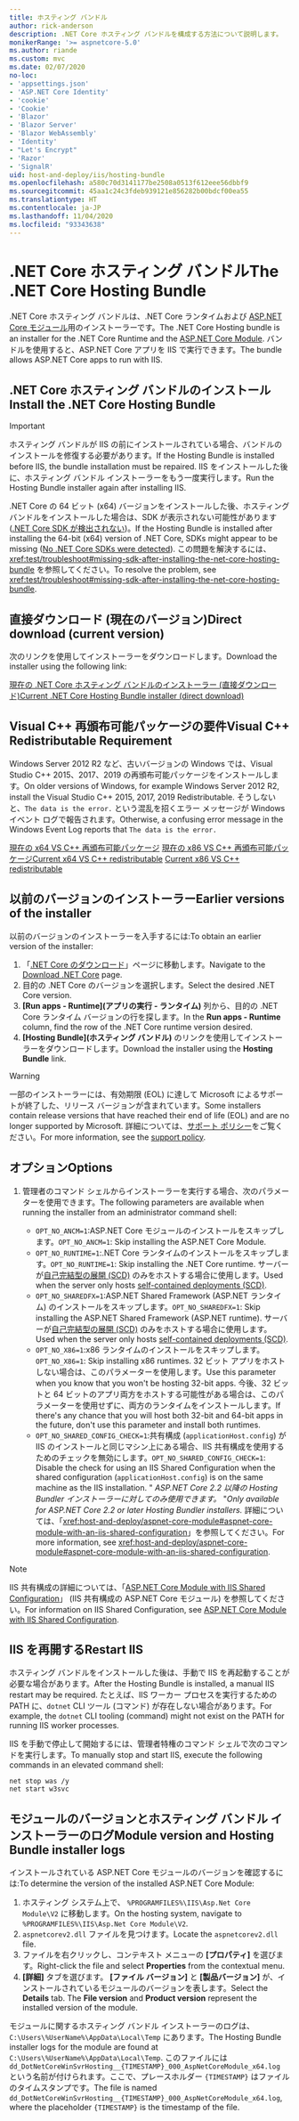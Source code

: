 ```yaml
---
title: ホスティング バンドル
author: rick-anderson
description: .NET Core ホスティング バンドルを構成する方法について説明します。
monikerRange: '>= aspnetcore-5.0'
ms.author: riande
ms.custom: mvc
ms.date: 02/07/2020
no-loc:
- 'appsettings.json'
- 'ASP.NET Core Identity'
- 'cookie'
- 'Cookie'
- 'Blazor'
- 'Blazor Server'
- 'Blazor WebAssembly'
- 'Identity'
- "Let's Encrypt"
- 'Razor'
- 'SignalR'
uid: host-and-deploy/iis/hosting-bundle
ms.openlocfilehash: a580c70d3141177be2508a0513f612eee56dbbf9
ms.sourcegitcommit: 45aa1c24c3fdeb939121e856282b00bdcf00ea55
ms.translationtype: HT
ms.contentlocale: ja-JP
ms.lasthandoff: 11/04/2020
ms.locfileid: "93343638"
---
```

# <a name="the-net-core-hosting-bundle"></a><span data-ttu-id="6e34b-103">.NET Core ホスティング バンドル</span><span class="sxs-lookup"><span data-stu-id="6e34b-103">The .NET Core Hosting Bundle</span></span>

<span data-ttu-id="6e34b-104">.NET Core ホスティング バンドルは、.NET Core ランタイムおよび [ASP.NET Core モジュール](xref:host-and-deploy/aspnet-core-module)用のインストーラーです。</span><span class="sxs-lookup"><span data-stu-id="6e34b-104">The .NET Core Hosting bundle is an installer for the .NET Core Runtime and the [ASP.NET Core Module](xref:host-and-deploy/aspnet-core-module).</span></span> <span data-ttu-id="6e34b-105">バンドルを使用すると、ASP.NET Core アプリを IIS で実行できます。</span><span class="sxs-lookup"><span data-stu-id="6e34b-105">The bundle allows ASP.NET Core apps to run with IIS.</span></span>

## <a name="install-the-net-core-hosting-bundle"></a><span data-ttu-id="6e34b-106">.NET Core ホスティング バンドルのインストール</span><span class="sxs-lookup"><span data-stu-id="6e34b-106">Install the .NET Core Hosting Bundle</span></span>

> [!IMPORTANT]
> <span data-ttu-id="6e34b-107">ホスティング バンドルが IIS の前にインストールされている場合、バンドルのインストールを修復する必要があります。</span><span class="sxs-lookup"><span data-stu-id="6e34b-107">If the Hosting Bundle is installed before IIS, the bundle installation must be repaired.</span></span> <span data-ttu-id="6e34b-108">IIS をインストールした後に、ホスティング バンドル インストーラーをもう一度実行します。</span><span class="sxs-lookup"><span data-stu-id="6e34b-108">Run the Hosting Bundle installer again after installing IIS.</span></span>
>
> <span data-ttu-id="6e34b-109">.NET Core の 64 ビット (x64) バージョンをインストールした後、ホスティング バンドルをインストールした場合は、SDK が表示されない可能性があります ([.NET Core SDK が検出されない](xref:test/troubleshoot#no-net-core-sdks-were-detected))。</span><span class="sxs-lookup"><span data-stu-id="6e34b-109">If the Hosting Bundle is installed after installing the 64-bit (x64) version of .NET Core, SDKs might appear to be missing ([No .NET Core SDKs were detected](xref:test/troubleshoot#no-net-core-sdks-were-detected)).</span></span> <span data-ttu-id="6e34b-110">この問題を解決するには、<xref:test/troubleshoot#missing-sdk-after-installing-the-net-core-hosting-bundle> を参照してください。</span><span class="sxs-lookup"><span data-stu-id="6e34b-110">To resolve the problem, see <xref:test/troubleshoot#missing-sdk-after-installing-the-net-core-hosting-bundle>.</span></span>

## <a name="direct-download-current-version"></a><span data-ttu-id="6e34b-111">直接ダウンロード (現在のバージョン)</span><span class="sxs-lookup"><span data-stu-id="6e34b-111">Direct download (current version)</span></span>

<span data-ttu-id="6e34b-112">次のリンクを使用してインストーラーをダウンロードします。</span><span class="sxs-lookup"><span data-stu-id="6e34b-112">Download the installer using the following link:</span></span>

[<span data-ttu-id="6e34b-113">現在の .NET Core ホスティング バンドルのインストーラー (直接ダウンロード)</span><span class="sxs-lookup"><span data-stu-id="6e34b-113">Current .NET Core Hosting Bundle installer (direct download)</span></span>](https://dotnet.microsoft.com/permalink/dotnetcore-current-windows-runtime-bundle-installer)

## <a name="visual-c-redistributable-requirement"></a><span data-ttu-id="6e34b-114">Visual C++ 再頒布可能パッケージの要件</span><span class="sxs-lookup"><span data-stu-id="6e34b-114">Visual C++ Redistributable Requirement</span></span>

<span data-ttu-id="6e34b-115">Windows Server 2012 R2 など、古いバージョンの Windows では、Visual Studio C++ 2015、2017、2019 の再頒布可能パッケージをインストールします。</span><span class="sxs-lookup"><span data-stu-id="6e34b-115">On older versions of Windows, for example Windows Server 2012 R2, install the Visual Studio C++ 2015, 2017, 2019 Redistributable.</span></span> <span data-ttu-id="6e34b-116">そうしないと、`The data is the error.` という混乱を招くエラー メッセージが Windows イベント ログで報告されます。</span><span class="sxs-lookup"><span data-stu-id="6e34b-116">Otherwise, a confusing error message in the Windows Event Log reports that `The data is the error.`</span></span>

<span data-ttu-id="6e34b-117">[現在の x64 VS C++ 再頒布可能パッケージ](https://aka.ms/vs/16/release/vc_redist.x64.exe)
[現在の x86 VS C++ 再頒布可能パッケージ](https://aka.ms/vs/16/release/vc_redist.x86.exe)</span><span class="sxs-lookup"><span data-stu-id="6e34b-117">[Current x64 VS C++ redistributable](https://aka.ms/vs/16/release/vc_redist.x64.exe)
[Current x86 VS C++ redistributable](https://aka.ms/vs/16/release/vc_redist.x86.exe)</span></span>

## <a name="earlier-versions-of-the-installer"></a><span data-ttu-id="6e34b-118">以前のバージョンのインストーラー</span><span class="sxs-lookup"><span data-stu-id="6e34b-118">Earlier versions of the installer</span></span>

<span data-ttu-id="6e34b-119">以前のバージョンのインストーラーを入手するには:</span><span class="sxs-lookup"><span data-stu-id="6e34b-119">To obtain an earlier version of the installer:</span></span>

1. <span data-ttu-id="6e34b-120">「[.NET Core のダウンロード](https://dotnet.microsoft.com/download/dotnet-core)」ページに移動します。</span><span class="sxs-lookup"><span data-stu-id="6e34b-120">Navigate to the [Download .NET Core](https://dotnet.microsoft.com/download/dotnet-core) page.</span></span>
1. <span data-ttu-id="6e34b-121">目的の .NET Core のバージョンを選択します。</span><span class="sxs-lookup"><span data-stu-id="6e34b-121">Select the desired .NET Core version.</span></span>
1. <span data-ttu-id="6e34b-122">**[Run apps - Runtime]\(アプリの実行 - ランタイム\)** 列から、目的の .NET Core ランタイム バージョンの行を探します。</span><span class="sxs-lookup"><span data-stu-id="6e34b-122">In the **Run apps - Runtime** column, find the row of the .NET Core runtime version desired.</span></span>
1. <span data-ttu-id="6e34b-123">**[Hosting Bundle]\(ホスティング バンドル\)** のリンクを使用してインストーラーをダウンロードします。</span><span class="sxs-lookup"><span data-stu-id="6e34b-123">Download the installer using the **Hosting Bundle** link.</span></span>

> [!WARNING]
> <span data-ttu-id="6e34b-124">一部のインストーラーには、有効期限 (EOL) に達して Microsoft によるサポートが終了した、リリース バージョンが含まれています。</span><span class="sxs-lookup"><span data-stu-id="6e34b-124">Some installers contain release versions that have reached their end of life (EOL) and are no longer supported by Microsoft.</span></span> <span data-ttu-id="6e34b-125">詳細については、[サポート ポリシー](https://dotnet.microsoft.com/platform/support/policy/dotnet-core)をご覧ください。</span><span class="sxs-lookup"><span data-stu-id="6e34b-125">For more information, see the [support policy](https://dotnet.microsoft.com/platform/support/policy/dotnet-core).</span></span>

## <a name="options"></a><span data-ttu-id="6e34b-126">オプション</span><span class="sxs-lookup"><span data-stu-id="6e34b-126">Options</span></span>

1. <span data-ttu-id="6e34b-127">管理者のコマンド シェルからインストーラーを実行する場合、次のパラメーターを使用できます。</span><span class="sxs-lookup"><span data-stu-id="6e34b-127">The following parameters are available when running the installer from an administrator command shell:</span></span>

   * <span data-ttu-id="6e34b-128">`OPT_NO_ANCM=1`:ASP.NET Core モジュールのインストールをスキップします。</span><span class="sxs-lookup"><span data-stu-id="6e34b-128">`OPT_NO_ANCM=1`: Skip installing the ASP.NET Core Module.</span></span>
   * <span data-ttu-id="6e34b-129">`OPT_NO_RUNTIME=1`:.NET Core ランタイムのインストールをスキップします。</span><span class="sxs-lookup"><span data-stu-id="6e34b-129">`OPT_NO_RUNTIME=1`: Skip installing the .NET Core runtime.</span></span> <span data-ttu-id="6e34b-130">サーバーが[自己完結型の展開 (SCD)](/dotnet/core/deploying/#self-contained-deployments-scd) のみをホストする場合に使用します。</span><span class="sxs-lookup"><span data-stu-id="6e34b-130">Used when the server only hosts [self-contained deployments (SCD)](/dotnet/core/deploying/#self-contained-deployments-scd).</span></span>
   * <span data-ttu-id="6e34b-131">`OPT_NO_SHAREDFX=1`:ASP.NET Shared Framework (ASP.NET ランタイム) のインストールをスキップします。</span><span class="sxs-lookup"><span data-stu-id="6e34b-131">`OPT_NO_SHAREDFX=1`: Skip installing the ASP.NET Shared Framework (ASP.NET runtime).</span></span> <span data-ttu-id="6e34b-132">サーバーが[自己完結型の展開 (SCD)](/dotnet/core/deploying/#self-contained-deployments-scd) のみをホストする場合に使用します。</span><span class="sxs-lookup"><span data-stu-id="6e34b-132">Used when the server only hosts [self-contained deployments (SCD)](/dotnet/core/deploying/#self-contained-deployments-scd).</span></span>
   * <span data-ttu-id="6e34b-133">`OPT_NO_X86=1`:x86 ランタイムのインストールをスキップします。</span><span class="sxs-lookup"><span data-stu-id="6e34b-133">`OPT_NO_X86=1`: Skip installing x86 runtimes.</span></span> <span data-ttu-id="6e34b-134">32 ビット アプリをホストしない場合は、このパラメーターを使用します。</span><span class="sxs-lookup"><span data-stu-id="6e34b-134">Use this parameter when you know that you won't be hosting 32-bit apps.</span></span> <span data-ttu-id="6e34b-135">今後、32 ビットと 64 ビットのアプリ両方をホストする可能性がある場合は、このパラメーターを使用せずに、両方のランタイムをインストールします。</span><span class="sxs-lookup"><span data-stu-id="6e34b-135">If there's any chance that you will host both 32-bit and 64-bit apps in the future, don't use this parameter and install both runtimes.</span></span>
   * <span data-ttu-id="6e34b-136">`OPT_NO_SHARED_CONFIG_CHECK=1`:共有構成 (`applicationHost.config`) が IIS のインストールと同じマシン上にある場合、IIS 共有構成を使用するためのチェックを無効にします。</span><span class="sxs-lookup"><span data-stu-id="6e34b-136">`OPT_NO_SHARED_CONFIG_CHECK=1`: Disable the check for using an IIS Shared Configuration when the shared configuration (`applicationHost.config`) is on the same machine as the IIS installation.</span></span> <span data-ttu-id="6e34b-137">" *ASP.NET Core 2.2 以降の Hosting Bundler インストーラーに対してのみ使用できます。* "</span><span class="sxs-lookup"><span data-stu-id="6e34b-137">*Only available for ASP.NET Core 2.2 or later Hosting Bundler installers.*</span></span> <span data-ttu-id="6e34b-138">詳細については、「<xref:host-and-deploy/aspnet-core-module#aspnet-core-module-with-an-iis-shared-configuration>」を参照してください。</span><span class="sxs-lookup"><span data-stu-id="6e34b-138">For more information, see <xref:host-and-deploy/aspnet-core-module#aspnet-core-module-with-an-iis-shared-configuration>.</span></span>

> [!NOTE]
> <span data-ttu-id="6e34b-139">IIS 共有構成の詳細については、「[ASP.NET Core Module with IIS Shared Configuration](xref:host-and-deploy/aspnet-core-module#aspnet-core-module-with-an-iis-shared-configuration)」 (IIS 共有構成の ASP.NET Core モジュール) を参照してください。</span><span class="sxs-lookup"><span data-stu-id="6e34b-139">For information on IIS Shared Configuration, see [ASP.NET Core Module with IIS Shared Configuration](xref:host-and-deploy/aspnet-core-module#aspnet-core-module-with-an-iis-shared-configuration).</span></span>

## <a name="restart-iis"></a><span data-ttu-id="6e34b-140">IIS を再開する</span><span class="sxs-lookup"><span data-stu-id="6e34b-140">Restart IIS</span></span>

<span data-ttu-id="6e34b-141">ホスティング バンドルをインストールした後は、手動で IIS を再起動することが必要な場合があります。</span><span class="sxs-lookup"><span data-stu-id="6e34b-141">After the Hosting Bundle is installed, a manual IIS restart may be required.</span></span> <span data-ttu-id="6e34b-142">たとえば、IIS ワーカー プロセスを実行するための PATH に、`dotnet` CLI ツール (コマンド) が存在しない場合があります。</span><span class="sxs-lookup"><span data-stu-id="6e34b-142">For example, the `dotnet` CLI tooling (command) might not exist on the PATH for running IIS worker processes.</span></span>

<span data-ttu-id="6e34b-143">IIS を手動で停止して開始するには、管理者特権のコマンド シェルで次のコマンドを実行します。</span><span class="sxs-lookup"><span data-stu-id="6e34b-143">To manually stop and start IIS, execute the following commands in an elevated command shell:</span></span>

```console
net stop was /y
net start w3svc
```

## <a name="module-version-and-hosting-bundle-installer-logs"></a><span data-ttu-id="6e34b-144">モジュールのバージョンとホスティング バンドル インストーラーのログ</span><span class="sxs-lookup"><span data-stu-id="6e34b-144">Module version and Hosting Bundle installer logs</span></span>

<span data-ttu-id="6e34b-145">インストールされている ASP.NET Core モジュールのバージョンを確認するには:</span><span class="sxs-lookup"><span data-stu-id="6e34b-145">To determine the version of the installed ASP.NET Core Module:</span></span>

1. <span data-ttu-id="6e34b-146">ホスティング システム上で、 `%PROGRAMFILES%\IIS\Asp.Net Core Module\V2` に移動します。</span><span class="sxs-lookup"><span data-stu-id="6e34b-146">On the hosting system, navigate to `%PROGRAMFILES%\IIS\Asp.Net Core Module\V2`.</span></span>
1. <span data-ttu-id="6e34b-147">`aspnetcorev2.dll` ファイルを見つけます。</span><span class="sxs-lookup"><span data-stu-id="6e34b-147">Locate the `aspnetcorev2.dll` file.</span></span>
1. <span data-ttu-id="6e34b-148">ファイルを右クリックし、コンテキスト メニューの **[プロパティ]** を選びます。</span><span class="sxs-lookup"><span data-stu-id="6e34b-148">Right-click the file and select **Properties** from the contextual menu.</span></span>
1. <span data-ttu-id="6e34b-149">**[詳細]** タブを選びます。 **[ファイル バージョン]** と **[製品バージョン]** が、インストールされているモジュールのバージョンを表します。</span><span class="sxs-lookup"><span data-stu-id="6e34b-149">Select the **Details** tab. The **File version** and **Product version** represent the installed version of the module.</span></span>

<span data-ttu-id="6e34b-150">モジュールに関するホスティング バンドル インストーラーのログは、`C:\Users\%UserName%\AppData\Local\Temp` にあります。</span><span class="sxs-lookup"><span data-stu-id="6e34b-150">The Hosting Bundle installer logs for the module are found at `C:\Users\%UserName%\AppData\Local\Temp`.</span></span> <span data-ttu-id="6e34b-151">このファイルには `dd_DotNetCoreWinSvrHosting__{TIMESTAMP}_000_AspNetCoreModule_x64.log` という名前が付けられます。ここで、プレースホルダー `{TIMESTAMP}` はファイルのタイムスタンプです。</span><span class="sxs-lookup"><span data-stu-id="6e34b-151">The file is named `dd_DotNetCoreWinSvrHosting__{TIMESTAMP}_000_AspNetCoreModule_x64.log`, where the placeholder `{TIMESTAMP}` is the timestamp of the file.</span></span>
